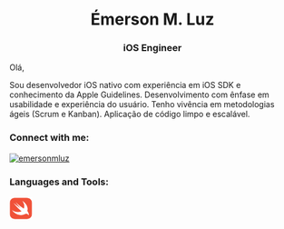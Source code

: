 <h1 align="center">Émerson M. Luz</h1>
<h3 align="center">iOS Engineer</h3>

Olá,

Sou desenvolvedor iOS nativo com experiência em iOS SDK e conhecimento da Apple Guidelines. Desenvolvimento com ênfase em usabilidade e experiência do usuário. Tenho vivência em metodologias ágeis (Scrum e Kanban). Aplicação de código limpo e escalável.

<h3 align="left">Connect with me:</h3>
<p align="left">
<a href="https://linkedin.com/in/emersonmluz" target="blank"><img align="center" src="https://raw.githubusercontent.com/rahuldkjain/github-profile-readme-generator/master/src/images/icons/Social/linked-in-alt.svg" alt="emersonmluz" height="30" width="40" /></a>
</p>

<h3 align="left">Languages and Tools:</h3>
<p <a href="https://developer.apple.com/swift/" target="_blank" rel="noreferrer"> <img src="https://raw.githubusercontent.com/devicons/devicon/master/icons/swift/swift-original.svg" alt="swift" width="40" height="40"/> </a> </a>
